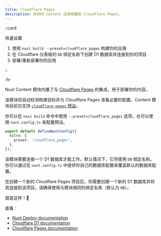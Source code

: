 ```yaml
---
title: Cloudflare Pages
description: 将你的 Content 应用部署到 Cloudflare Pages。
---
```


::card

快速设置

1. 使用 `nuxi build --preset=cloudflare_pages` 构建你的应用
2. 在 Cloudflare 仪表板的 `DB` 绑定名称下创建 D1 数据库并连接到你的项目
3. 部署/重新部署你的应用

::

:hr

Nuxt Content 模块内置了与 [Cloudflare Pages](https://pages.cloudflare.com) 的集成，用于部署你的内容。

该模块将自动检测构建目标并为 Cloudflare Pages 准备必要的配置。Content 模块目前仅支持 [`cloudflare-pages` 预设](https://nuxt.com/deploy/cloudflare)。

你可以在 `nuxi build` 命令中使用 `--preset=cloudflare_pages` 选项，也可以使用 `nuxt.config.ts` 来配置预设。

```ts
export default defineNuxtConfig({
  nitro: {
    preset: 'cloudflare_pages',
  },
});
```

该模块需要连接一个 D1 数据库才能工作。默认情况下，它将使用 `DB` 绑定名称。你可以通过在 `nuxt.config.ts` 中提供你自己的数据库配置来覆盖默认的数据库配置。

在创建一个新的 Cloudflare Pages 项目后，你需要创建一个新的 D1 数据库并将其连接到该项目。请确保使用与模块相同的绑定名称（默认为 `DB`）。

就是这样！:tada:

查看：

- [Nuxt Deploy documentation](https://nuxt.com/deploy/cloudflare)
- [Cloudflare D1 documentation](https://developers.cloudflare.com/d1/)
- [Cloudflare Pages documentation](https://developers.cloudflare.com/pages/)
